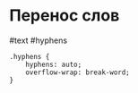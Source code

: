 

# Перенос слов
#text #hyphens

```
.hyphens {
    hyphens: auto;
    overflow-wrap: break-word;
}
```
